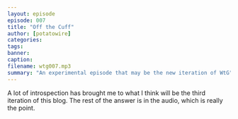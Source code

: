 ```yaml
---
layout: episode
episode: 007
title: "Off the Cuff"
author: [potatowire]
categories:
tags:
banner:
caption:
filename: wtg007.mp3
summary: "An experimental episode that may be the new iteration of WtG"
---
```


A lot of introspection has brought me to what I think will be the third iteration of this blog. The rest of the answer is in the audio, which is really the point.
